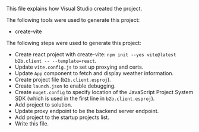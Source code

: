 This file explains how Visual Studio created the project.

The following tools were used to generate this project:
- create-vite

The following steps were used to generate this project:
- Create react project with create-vite: `npm init --yes vite@latest b2b.client -- --template=react`.
- Update `vite.config.js` to set up proxying and certs.
- Update `App` component to fetch and display weather information.
- Create project file (`b2b.client.esproj`).
- Create `launch.json` to enable debugging.
- Create `nuget.config` to specify location of the JavaScript Project System SDK (which is used in the first line in `b2b.client.esproj`).
- Add project to solution.
- Update proxy endpoint to be the backend server endpoint.
- Add project to the startup projects list.
- Write this file.
